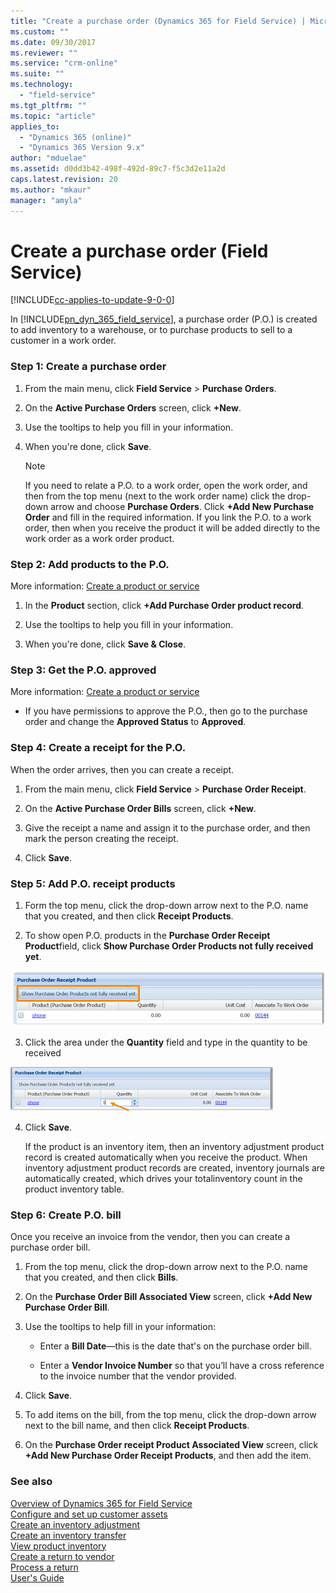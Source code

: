 ```yaml
---
title: "Create a purchase order (Dynamics 365 for Field Service) | MicrosoftDocs"
ms.custom: ""
ms.date: 09/30/2017
ms.reviewer: ""
ms.service: "crm-online"
ms.suite: ""
ms.technology: 
  - "field-service"
ms.tgt_pltfrm: ""
ms.topic: "article"
applies_to: 
  - "Dynamics 365 (online)"
  - "Dynamics 365 Version 9.x"
author: "mduelae"
ms.assetid: d0dd3b42-498f-492d-89c7-f5c3d2e11a2d
caps.latest.revision: 20
ms.author: "mkaur"
manager: "amyla"
---
```

# Create a purchase order (Field Service)

[!INCLUDE[cc-applies-to-update-9-0-0](../includes/cc_applies_to_update_9_0_0.md)]

In [!INCLUDE[pn_dyn_365_field_service](../includes/pn-dyn-365-field-service.md)], a purchase order (P.O.) is created to add inventory to a warehouse, or to purchase products to sell to a customer in a work order.    
  
<a name="BKMK_step1"></a>   
### Step 1: Create a purchase order 
  
1.  From the main menu, click **Field Service** > **Purchase Orders**.  
  
2.  On the **Active Purchase Orders** screen, click **+New**.  
  
3.  Use the tooltips to help you fill in your information.  
  
4.  When you're done, click **Save**.  
  
    > [!NOTE]
    >  If you need to relate a P.O. to a work order, open the work order, and then from the top menu (next to the work order name) click the drop-down arrow and choose **Purchase Orders**. Click **+Add New Purchase Order** and fill in the required information. If you link the P.O. to a work order, then when you receive the product it will be added directly to the work order as a work order product.  
  
<a name="BKMK_step2"></a>   
### Step 2: Add products to the P.O.  
 More information: [Create a product or service](../field-service/create-product-or-service.md)  
  
1.  In the **Product** section, click **+Add Purchase Order product record**.  
  
2.  Use the tooltips to help you fill in your information.  
  
3.  When you're done, click **Save & Close**.  
  
<a name="BKMK_step3"></a>   
### Step 3: Get the P.O. approved  
 More information: [Create a product or service](../field-service/create-product-or-service.md)  
  
-   If you have permissions to approve the P.O., then go to the purchase order and change the **Approved Status** to **Approved**.  
  
<a name="BKMK_step4"></a>   
### Step 4: Create a receipt for the P.O.  
 When the order arrives, then you can create a receipt.  
  
1.  From the main menu, click **Field Service** > **Purchase Order Receipt**.  
  
2.  On the **Active Purchase Order Bills** screen, click **+New**.  
  
3.  Give the receipt a name and assign it to the purchase order, and then mark the person creating the receipt.  
  
4.  Click **Save**.  
  
<a name="bkmk_step5"></a>   
### Step 5: Add P.O. receipt products  
  
1.  Form the top menu, click the drop-down arrow next to the P.O. name that you created, and then click **Receipt Products**.  
  
2.  To show open P.O. products in the **Purchase Order Receipt Product**field, click **Show Purchase Order Products not fully received yet**.  
  
 ![Show purchase order products not received in Dynamics 365 field service](../field-service/media/field-service-add-po-receipt-product.PNG "Show purchase order products not received in Dynamics 365 field service")  
  
3.  Click the area under the **Quantity** field and type in the quantity to be received  
  
 ![Purchase order receipt quantity in Dynamics 365 field service](../field-service/media/field-service-add-po-receipt-product-quantity.PNG "Purchase order receipt quantity in Dynamics 365 field service")  
  
4.  Click **Save**.  
  
     If the product is an inventory item, then an inventory adjustment product record is created automatically when you receive the product. When inventory adjustment product records are created, inventory journals are automatically created, which drives your totalinventory count in the product inventory table.  
  
<a name="BKMK_step6"></a>   
### Step 6: Create P.O. bill  
 Once you receive an invoice from the vendor, then you can create a purchase order bill.  
  
1.  From the top menu, click the drop-down arrow next to the P.O. name that you created, and then click **Bills**.  
  
2.  On the **Purchase Order Bill Associated View** screen, click **+Add New Purchase Order Bill**.  
  
3.  Use the tooltips to help fill in your information:  
  
    -   Enter a **Bill Date**—this is the date that's on the purchase order bill.  
  
    -   Enter a **Vendor Invoice Number** so that you’ll have a cross reference to the invoice number that the vendor provided.  
  
4.  Click **Save**.  
  
5.  To add items on the bill, from the top menu, click the drop-down arrow next to the bill name, and then click **Receipt Products**.  
  
6.  On the **Purchase Order receipt Product Associated View** screen, click **+Add New Purchase Order Receipt Products**, and then add the item.  
  
### See also    
 [Overview of Dynamics 365 for Field Service](../field-service/overview.md)   
 [Configure and set up customer assets](../field-service/configure-set-up-customer-assets.md)   
 [Create an inventory adjustment](../field-service/create-inventory-adjustment.md)   
 [Create an inventory transfer](../field-service/create-inventory-transfer.md)   
 [View product inventory](../field-service/view-product-inventory.md)   
 [Create a return to vendor](../field-service/create-return-vendor.md)   
 [Process a return](../field-service/process-return.md)<br>
 [User's Guide](../field-service/user-guide.md)

